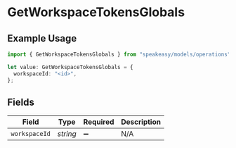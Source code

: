 # GetWorkspaceTokensGlobals

## Example Usage

```typescript
import { GetWorkspaceTokensGlobals } from "speakeasy/models/operations";

let value: GetWorkspaceTokensGlobals = {
  workspaceId: "<id>",
};
```

## Fields

| Field              | Type               | Required           | Description        |
| ------------------ | ------------------ | ------------------ | ------------------ |
| `workspaceId`      | *string*           | :heavy_minus_sign: | N/A                |